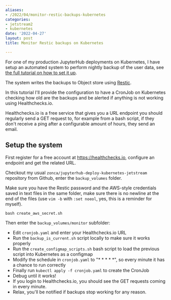 ```yaml
---
aliases:
- /2022/04/monitor-restic-backups-kubernetes
categories:
- jetstream2
- kubernetes
date: '2022-04-27'
layout: post
title: Monitor Restic backups on Kubernetes

---
```


For one of my production JupyterHub deployments on Kubernetes, I have setup an automated
system to perform nightly backup of the user data, see [the full tutorial on how to set it up](https://zonca.dev/2021/04/jetstream-backup-kubernetes-volumes-object-store.html).

The system writes the backups to Object store using [Restic](https://restic.net/).

In this tutorial I'll provide the configuration to have a CronJob on Kubernetes checking how old are the backups and be alerted if anything is not working using Healthchecks.io.

Healthchecks.io is a free service that gives you a URL endpoint you should regularly send a GET request to, for example from a bash script, if they don't receive a ping after a configurable amount of hours, they send an email.

## Setup the system

First register for a free account at <https://healthchecks.io>, configure an endpoint and get the related URL.

Checkout my usual `zonca/jupyterhub-deploy-kubernetes-jetstream` repository from Github, enter the `backup_volumes` folder.

Make sure you have the Restic password and the AWS-style credentials saved in text files in the same folder, make sure there is no newline at the end of the files (use `vim -b` with `:set noeol`, yes, this is a reminder for myself).

    bash create_aws_secret.sh

Then enter the `backup_volumes/monitor` subfolder:

* Edit `cronjob.yaml` and enter your Healthchecks.io URL
* Run the `backup_is_current.sh` script locally to make sure it works properly
* Run the `create_configmap_scripts.sh` bash script to load the previous script into Kubernetes as a configmap
* Modify the schedule in `cronjob.yaml` to "* * * * *", so every minute it has a chance to run correctly
* Finally run `kubectl apply -f cronjob.yaml` to create the CronJob
* Debug until it works!
* If you login to Healthchecks.io, you should see the GET requests coming in every minute.
* Relax, you'll be notified if backups stop working for any reason.
